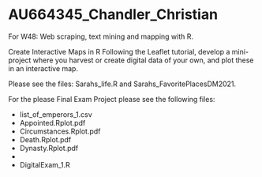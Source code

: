 # AU664345_Chandler_Christian
For W48: Web scraping, text mining and mapping with R.

Create Interactive Maps in R Following the Leaflet tutorial, develop a mini-project where you harvest or create digital data of your own, and plot these in an interactive map.

Please see the files: Sarahs_life.R and Sarahs_FavoritePlacesDM2021.

For the please Final Exam Project please see the following files:
- list_of_emperors_1.csv
- Appointed.Rplot.pdf
- Circumstances.Rplot.pdf
- Death.Rplot.pdf
- Dynasty.Rplot.pdf
- 
- DigitalExam_1.R
